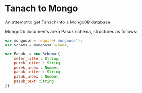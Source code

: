 # Tanach to Mongo
An attempt to get Tanach into a MongoDB database

MongoDb documents are a Pasuk schema, structured as follows:

```JavaScript
var mongoose = require('mongoose');
var Schema = mongoose.Schema;

var Pasuk  = new Schema({
	sefer_title : String,
	perek_letter : String,
	perek_index : Number,
	pasuk_letter : String,
	pasuk_index : Number,
	pasuk_text :String
})
```
